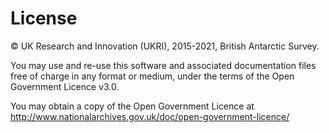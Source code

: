 # License

© UK Research and Innovation (UKRI), 2015-2021, British Antarctic Survey.

You may use and re-use this software and associated documentation files free of charge in any format or medium, under the terms of the Open Government Licence v3.0.

You may obtain a copy of the Open Government Licence at http://www.nationalarchives.gov.uk/doc/open-government-licence/
